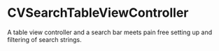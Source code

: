 CVSearchTableViewController
===========================

A table view controller and a search bar meets pain free setting up and filtering of search strings.
